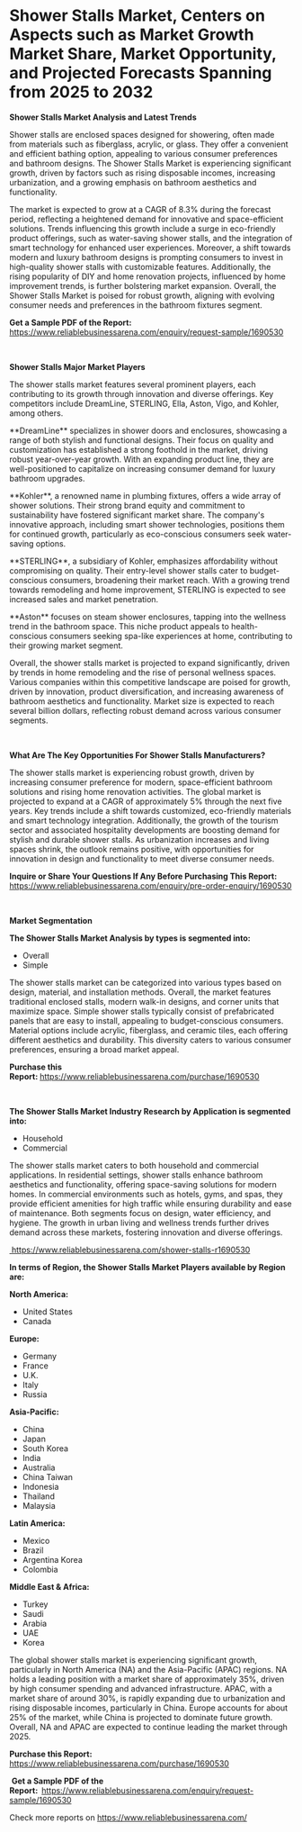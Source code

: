 <p><h1>Shower Stalls Market, Centers on Aspects such as Market Growth Market Share, Market Opportunity, and Projected Forecasts Spanning from 2025 to 2032</h1></p><p><strong>Shower Stalls Market Analysis and Latest Trends</strong></p>
<p><p>Shower stalls are enclosed spaces designed for showering, often made from materials such as fiberglass, acrylic, or glass. They offer a convenient and efficient bathing option, appealing to various consumer preferences and bathroom designs. The Shower Stalls Market is experiencing significant growth, driven by factors such as rising disposable incomes, increasing urbanization, and a growing emphasis on bathroom aesthetics and functionality. </p><p>The market is expected to grow at a CAGR of 8.3% during the forecast period, reflecting a heightened demand for innovative and space-efficient solutions. Trends influencing this growth include a surge in eco-friendly product offerings, such as water-saving shower stalls, and the integration of smart technology for enhanced user experiences. Moreover, a shift towards modern and luxury bathroom designs is prompting consumers to invest in high-quality shower stalls with customizable features. Additionally, the rising popularity of DIY and home renovation projects, influenced by home improvement trends, is further bolstering market expansion. Overall, the Shower Stalls Market is poised for robust growth, aligning with evolving consumer needs and preferences in the bathroom fixtures segment.</p></p>
<p><strong>Get a Sample PDF of the Report:&nbsp;</strong> <a href="https://www.reliablebusinessarena.com/enquiry/request-sample/1690530?utm_campaign=2733&utm_medium=2&utm_source=Github&utm_content=ia&utm_term=26032025&utm_id=shower-stalls">https://www.reliablebusinessarena.com/enquiry/request-sample/1690530</a></p>
<p>&nbsp;</p>
<p><strong>Shower Stalls Major Market Players</strong></p>
<p><p>The shower stalls market features several prominent players, each contributing to its growth through innovation and diverse offerings. Key competitors include DreamLine, STERLING, Ella, Aston, Vigo, and Kohler, among others.</p><p>**DreamLine** specializes in shower doors and enclosures, showcasing a range of both stylish and functional designs. Their focus on quality and customization has established a strong foothold in the market, driving robust year-over-year growth. With an expanding product line, they are well-positioned to capitalize on increasing consumer demand for luxury bathroom upgrades.</p><p>**Kohler**, a renowned name in plumbing fixtures, offers a wide array of shower solutions. Their strong brand equity and commitment to sustainability have fostered significant market share. The company's innovative approach, including smart shower technologies, positions them for continued growth, particularly as eco-conscious consumers seek water-saving options.</p><p>**STERLING**, a subsidiary of Kohler, emphasizes affordability without compromising on quality. Their entry-level shower stalls cater to budget-conscious consumers, broadening their market reach. With a growing trend towards remodeling and home improvement, STERLING is expected to see increased sales and market penetration.</p><p>**Aston** focuses on steam shower enclosures, tapping into the wellness trend in the bathroom space. This niche product appeals to health-conscious consumers seeking spa-like experiences at home, contributing to their growing market segment.</p><p>Overall, the shower stalls market is projected to expand significantly, driven by trends in home remodeling and the rise of personal wellness spaces. Various companies within this competitive landscape are poised for growth, driven by innovation, product diversification, and increasing awareness of bathroom aesthetics and functionality. Market size is expected to reach several billion dollars, reflecting robust demand across various consumer segments.</p></p>
<p>&nbsp;</p>
<p><strong>What Are The Key Opportunities For Shower Stalls Manufacturers?</strong></p>
<p><p>The shower stalls market is experiencing robust growth, driven by increasing consumer preference for modern, space-efficient bathroom solutions and rising home renovation activities. The global market is projected to expand at a CAGR of approximately 5% through the next five years. Key trends include a shift towards customized, eco-friendly materials and smart technology integration. Additionally, the growth of the tourism sector and associated hospitality developments are boosting demand for stylish and durable shower stalls. As urbanization increases and living spaces shrink, the outlook remains positive, with opportunities for innovation in design and functionality to meet diverse consumer needs.</p></p>
<p><strong>Inquire or Share Your Questions If Any Before Purchasing This Report:</strong> <a href="https://www.reliablebusinessarena.com/enquiry/pre-order-enquiry/1690530?utm_campaign=2733&utm_medium=2&utm_source=Github&utm_content=ia&utm_term=26032025&utm_id=shower-stalls">https://www.reliablebusinessarena.com/enquiry/pre-order-enquiry/1690530</a></p>
<p>&nbsp;</p>
<p><strong>Market Segmentation</strong></p>
<p><strong>The Shower Stalls Market Analysis by types is segmented into:</strong></p>
<p><ul><li>Overall</li><li>Simple</li></ul></p>
<p><p>The shower stalls market can be categorized into various types based on design, material, and installation methods. Overall, the market features traditional enclosed stalls, modern walk-in designs, and corner units that maximize space. Simple shower stalls typically consist of prefabricated panels that are easy to install, appealing to budget-conscious consumers. Material options include acrylic, fiberglass, and ceramic tiles, each offering different aesthetics and durability. This diversity caters to various consumer preferences, ensuring a broad market appeal.</p></p>
<p><strong>Purchase this Report:&nbsp;</strong><a href="https://www.reliablebusinessarena.com/purchase/1690530?utm_campaign=2733&utm_medium=2&utm_source=Github&utm_content=ia&utm_term=26032025&utm_id=shower-stalls">https://www.reliablebusinessarena.com/purchase/1690530</a></p>
<p>&nbsp;</p>
<p><strong>The Shower Stalls Market Industry Research by Application is segmented into:</strong></p>
<p><ul><li>Household</li><li>Commercial</li></ul></p>
<p><p>The shower stalls market caters to both household and commercial applications. In residential settings, shower stalls enhance bathroom aesthetics and functionality, offering space-saving solutions for modern homes. In commercial environments such as hotels, gyms, and spas, they provide efficient amenities for high traffic while ensuring durability and ease of maintenance. Both segments focus on design, water efficiency, and hygiene. The growth in urban living and wellness trends further drives demand across these markets, fostering innovation and diverse offerings.</p></p>
<p><a href="https://www.reliablebusinessarena.com/shower-stalls-r1690530?utm_campaign=2733&utm_medium=2&utm_source=Github&utm_content=ia&utm_term=26032025&utm_id=shower-stalls">&nbsp;https://www.reliablebusinessarena.com/shower-stalls-r1690530</a></p>
<p><strong>In terms of Region, the Shower Stalls Market Players available by Region are:</strong></p>
<p>
    <p> <strong> North America: </strong>
        <ul>
            <li>United States</li>
            <li>Canada</li>
        </ul>
        </p> 
    <p> <strong> Europe: </strong>
        <ul>
            <li>Germany</li>
            <li>France</li>
            <li>U.K.</li>
            <li>Italy</li>
            <li>Russia</li>
        </ul>
        </p> 
    <p> <strong> Asia-Pacific: </strong>
        <ul>
            <li>China</li>
            <li>Japan</li>
            <li>South Korea</li>
            <li>India</li>
            <li>Australia</li>
            <li>China Taiwan</li>
            <li>Indonesia</li>
            <li>Thailand</li>
            <li>Malaysia</li>
        </ul>
        </p> 
    <p> <strong> Latin America: </strong>
        <ul>
            <li>Mexico</li>
            <li>Brazil</li>
            <li>Argentina Korea</li>
            <li>Colombia</li>
        </ul>
        </p> 
    <p> <strong> Middle East & Africa: </strong>
        <ul>
            <li>Turkey</li>
            <li>Saudi</li>
            <li>Arabia</li>
            <li>UAE</li>
            <li>Korea</li>
        </ul>
    </p>
    </p>
<p><p>The global shower stalls market is experiencing significant growth, particularly in North America (NA) and the Asia-Pacific (APAC) regions. NA holds a leading position with a market share of approximately 35%, driven by high consumer spending and advanced infrastructure. APAC, with a market share of around 30%, is rapidly expanding due to urbanization and rising disposable incomes, particularly in China. Europe accounts for about 25% of the market, while China is projected to dominate future growth. Overall, NA and APAC are expected to continue leading the market through 2025.</p></p>
<p><strong>Purchase this Report: </strong><a href="https://www.reliablebusinessarena.com/purchase/1690530?utm_campaign=2733&utm_medium=2&utm_source=Github&utm_content=ia&utm_term=26032025&utm_id=shower-stalls">https://www.reliablebusinessarena.com/purchase/1690530</a></p>
<p>&nbsp;<strong>Get a Sample PDF of the Report:&nbsp;&nbsp;</strong><a href="https://www.reliablebusinessarena.com/enquiry/request-sample/1690530?utm_campaign=2733&utm_medium=2&utm_source=Github&utm_content=ia&utm_term=26032025&utm_id=shower-stalls">https://www.reliablebusinessarena.com/enquiry/request-sample/1690530</a></p>
<p><strong></strong></p>
<p>Check more reports on <a href="https://www.reliablebusinessarena.com/?utm_campaign=2733&utm_medium=2&utm_source=Github&utm_content=ia&utm_term=26032025&utm_id=shower-stalls">https://www.reliablebusinessarena.com/</a></p>